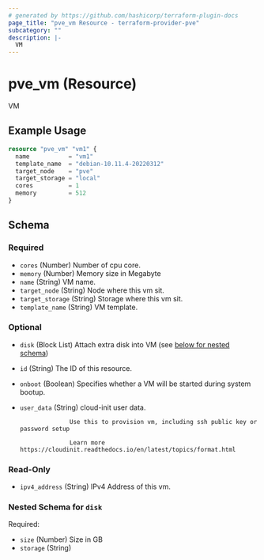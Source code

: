 ```yaml
---
# generated by https://github.com/hashicorp/terraform-plugin-docs
page_title: "pve_vm Resource - terraform-provider-pve"
subcategory: ""
description: |-
  VM
---
```


# pve_vm (Resource)

VM

## Example Usage

```terraform
resource "pve_vm" "vm1" {
  name           = "vm1"
  template_name  = "debian-10.11.4-20220312"
  target_node    = "pve"
  target_storage = "local"
  cores          = 1
  memory         = 512
}
```

<!-- schema generated by tfplugindocs -->
## Schema

### Required

- `cores` (Number) Number of cpu core.
- `memory` (Number) Memory size in Megabyte
- `name` (String) VM name.
- `target_node` (String) Node where this vm sit.
- `target_storage` (String) Storage where this vm sit.
- `template_name` (String) VM template.

### Optional

- `disk` (Block List) Attach extra disk into VM (see [below for nested schema](#nestedblock--disk))
- `id` (String) The ID of this resource.
- `onboot` (Boolean) Specifies whether a VM will be started during system bootup.
- `user_data` (String) cloud-init user data.

					Use this to provision vm, including ssh public key or password setup

					Learn more https://cloudinit.readthedocs.io/en/latest/topics/format.html

### Read-Only

- `ipv4_address` (String) IPv4 Address of this vm.

<a id="nestedblock--disk"></a>
### Nested Schema for `disk`

Required:

- `size` (Number) Size in GB
- `storage` (String)


